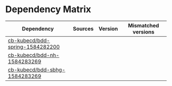 # Dependency Matrix

Dependency | Sources | Version | Mismatched versions
---------- | ------- | ------- | -------------------
[cb-kubecd/bdd-spring-1584282200](https://github.com/cb-kubecd/bdd-spring-1584282200.git) |  | []() | 
[cb-kubecd/bdd-nh-1584283269](https://github.com/cb-kubecd/bdd-nh-1584283269.git) |  | []() | 
[cb-kubecd/bdd-sbhg-1584283269](https://github.com/cb-kubecd/bdd-sbhg-1584283269.git) |  | []() | 
